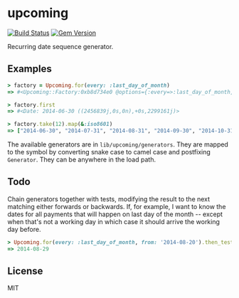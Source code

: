 # upcoming

[![Build Status](https://travis-ci.org/sldblog/upcoming.svg)](https://travis-ci.org/sldblog/upcoming)
[![Gem Version](https://badge.fury.io/rb/upcoming.png)](http://badge.fury.io/rb/upcoming)

Recurring date sequence generator.

## Examples

```ruby
> factory = Upcoming.for(every: :last_day_of_month)
=> #<Upcoming::Factory:0xb8d734e0 @options={:every=>:last_day_of_month, :from=>#<Date: 2014-06-15 ((2456824j,0s,0n),+0s,2299161j)>}>

> factory.first
=> #<Date: 2014-06-30 ((2456839j,0s,0n),+0s,2299161j)>

> factory.take(12).map(&:iso8601)
=> ["2014-06-30", "2014-07-31", "2014-08-31", "2014-09-30", "2014-10-31", "2014-11-30", "2014-12-31", "2015-01-31", "2015-02-28", "2015-03-31", "2015-04-30", "2015-05-31"]
```

The available generators are in `lib/upcoming/generators`. They are mapped to the symbol by converting snake case to camel case and postfixing `Generator`. They can be anywhere in the load path.

## Todo

Chain generators together with tests, modifying the result to the next matching either forwards or backwards. If, for example, I want to know the dates for all payments that will happen on last day of the month -- except when that's not a working day in which case it should arrive the working day before.

```ruby
> Upcoming.for(every: :last_day_of_month, from: '2014-08-20').then_test(for: :working_day, on_fail: :previous).first
=> 2014-08-29
```

## License

MIT
